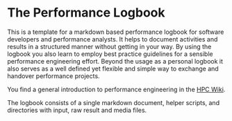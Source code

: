 # The Performance Logbook

This is a template for a markdown based performance logbook for software developers and performance analysts. It helps to document activities and results in a structured manner without getting in your way. By using the logbook you also learn to employ best practice guidelines for a sensible performance engineering effort. Beyond the usage as a personal logbook it also serves as a well defined yet flexible and simple way to exchange and handover performance projects.

You find a general introduction to performance engineering in the [HPC Wiki](https://hpc-wiki.info/hpc/Performance_Engineering).

The logbook consists of a single markdown document, helper scripts, and directories with input, raw result and media files.
